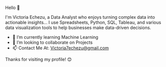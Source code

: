 Hello 👋

 I'm Victoria Echezu, a Data Analyst who enjoys turning complex data into actionable insights...
  I use Spreadsheets, Python, SQL, Tableau, and various data visualization tools to help businesses make data-driven decisions.
  
- 🌱 I’m currently learning Machine Learning
- 👯 I’m looking to collaborate on Projects
- 📫 Contact Me At: Victoria7echezu@gmail.com 

Thanks for visiting my profile! 😊
